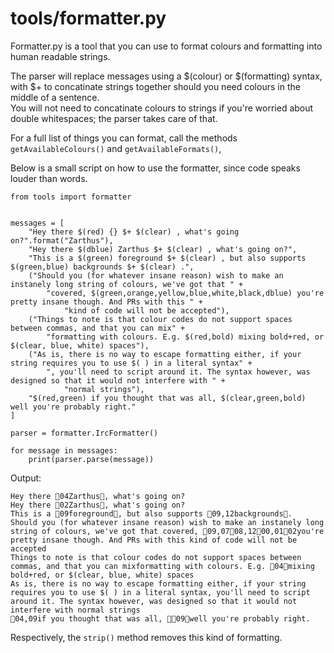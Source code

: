 tools/formatter.py
==================

Formatter.py is a tool that you can use to format colours and formatting into human readable strings.  

The parser will replace messages using a $(colour) or $(formatting) syntax, with $+ to concatinate strings together should you need colours in the middle of a sentence.  
You will not need to concatinate colours to strings if you're worried about double whitespaces; the parser takes care of that.  

For a full list of things you can format, call the methods `getAvailableColours()` and `getAvailableFormats()`,  


Below is a small script on how to use the formatter, since code speaks louder than words.

```
from tools import formatter


messages = [
    "Hey there $(red) {} $+ $(clear) , what's going on?".format("Zarthus"),
    "Hey there $(dblue) Zarthus $+ $(clear) , what's going on?",
    "This is a $(green) foreground $+ $(clear) , but also supports $(green,blue) backgrounds $+ $(clear) .",
    ("Should you (for whatever insane reason) wish to make an instanely long string of colours, we've got that " +
        "covered, $(green,orange,yellow,blue,white,black,dblue) you're pretty insane though. And PRs with this " +
            "kind of code will not be accepted"),
    ("Things to note is that colour codes do not support spaces between commas, and that you can mix" + 
        "formatting with colours. E.g. $(red,bold) mixing bold+red, or $(clear, blue, white) spaces"),
    ("As is, there is no way to escape formatting either, if your string requires you to use $( ) in a literal syntax" +
        ", you'll need to script around it. The syntax however, was designed so that it would not interfere with " +
            "normal strings"),
    "$(red,green) if you thought that was all, $(clear,green,bold) well you're probably right."
]

parser = formatter.IrcFormatter()

for message in messages:
    print(parser.parse(message))

```

Output:
```
Hey there 04Zarthus, what's going on? 
Hey there 02Zarthus, what's going on? 
This is a 09foreground, but also supports 09,12backgrounds. 
Should you (for whatever insane reason) wish to make an instanely long string of colours, we've got that covered, 09,0708,1200,0102you're pretty insane though. And PRs with this kind of code will not be accepted 
Things to note is that colour codes do not support spaces between commas, and that you can mixformatting with colours. E.g. 04mixing bold+red, or $(clear, blue, white) spaces 
As is, there is no way to escape formatting either, if your string requires you to use $( ) in a literal syntax, you'll need to script around it. The syntax however, was designed so that it would not interfere with normal strings 
04,09if you thought that was all, 09well you're probably right. 
```

Respectively, the `strip()` method removes this kind of formatting.